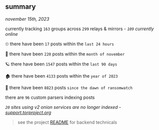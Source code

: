 
## summary
_november 15th, 2023_

currently tracking `163` groups across `299` relays & mirrors - _`109` currently online_

⏲ there have been `17` posts within the `last 24 hours`

🦈 there have been `220` posts within the `month of november`

🪐 there have been `1547` posts within the `last 90 days`

🏚 there have been `4133` posts within the `year of 2023`

🦕 there have been `8823` posts `since the dawn of ransomwatch`

there are `96` custom parsers indexing posts

_`20` sites using v2 onion services are no longer indexed - [support.torproject.org](https://support.torproject.org/onionservices/v2-deprecation/)_

> see the project [README](https://github.com/joshhighet/ransomwatch#ransomwatch--) for backend technicals
